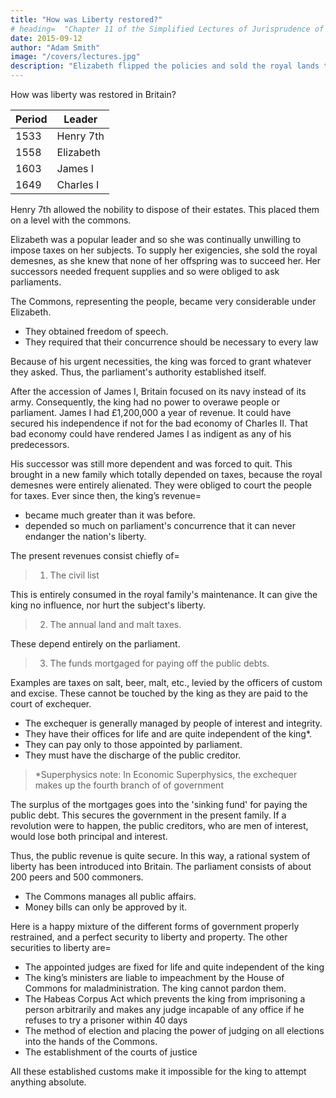 ```yaml
---
title: "How was Liberty restored?"
# heading=  "Chapter 11 of the Simplified Lectures of Jurisprudence of Adam Smith Part 1 Section 1"
date: 2015-09-12
author: "Adam Smith"
image: "/covers/lectures.jpg"
description: "Elizabeth flipped the policies and sold the royal lands to the people"
---
```


How was liberty was restored in Britain?


Period | Leader
--- | ---
1533 | Henry 7th
1558 | Elizabeth
1603 | James I
1649 | Charles I


Henry 7th allowed the nobility to dispose of their estates. This placed them on a level with the commons.

Elizabeth was a popular leader and so she was continually unwilling to impose taxes on her subjects. To supply her exigencies, she sold the royal demesnes, as she knew that none of her offspring was to succeed her. Her successors needed frequent supplies and so were obliged to ask parliaments.

The Commons, representing the people, became very considerable under Elizabeth.
- They obtained freedom of speech.
- They required that their concurrence should be necessary to every law

Because of his urgent necessities, the king was forced to grant whatever they asked. Thus, the parliament's authority established itself.
<!-- They knew the king could not want, they never granted him anything without infringing his privileges. -->

After the accession of James I, Britain focused on its navy instead of its army. Consequently, the king had no power to overawe people or parliament. James I had £1,200,000 a year of revenue. It could have secured his independence if not for the bad economy of Charles II. That bad economy could have rendered James I as indigent as any of his predecessors.

His successor was still more dependent and was forced to quit. This brought in a new family which totally depended on taxes, because the royal demesnes were entirely alienated. They were obliged to court the people for taxes. Ever since then, the king’s revenue= 
- became much greater than it was before.
- depended so much on parliament's concurrence that it can never endanger the nation's liberty.

The present revenues consist chiefly of= 

> 1. The civil list

This is entirely consumed in the royal family's maintenance. It can give the king no influence, nor hurt the subject's liberty.

> 2. The annual land and malt taxes.

These depend entirely on the parliament.

> 3. The funds mortgaged for paying off the public debts.

Examples are taxes on salt, beer, malt, etc., levied by the officers of custom and excise. These cannot be touched by the king as they are paid to the court of exchequer.
- The exchequer is generally managed by people of interest and integrity.
- They have their offices for life and are quite independent of the king*.
- They can pay only to those appointed by parliament.
- They must have the discharge of the public creditor.

> *Superphysics note: In Economic Superphysics, the exchequer makes up the fourth branch of of government


The surplus of the mortgages goes into the 'sinking fund' for paying the public debt. This secures the government in the present family. If a revolution were to happen, the public creditors, who are men of interest, would lose both principal and interest.

Thus, the public revenue is quite secure. In this way, a rational system of liberty has been introduced into Britain. The parliament consists of about 200 peers and 500 commoners.
- The Commons manages all public affairs.
- Money bills can only be approved by it.

Here is a happy mixture of the different forms of government properly restrained, and a perfect security to liberty and property. The other securities to liberty are= 
- The appointed judges are fixed for life and quite independent of the king
- The king’s ministers are liable to impeachment by the House of Commons for maladministration. The king cannot pardon them.
- The Habeas Corpus Act which prevents the king from imprisoning a person arbitrarily and makes any judge incapable of any office if he refuses to try a prisoner within 40 days
- The method of election and placing the power of judging on all elections into the hands of the Commons. 
- The establishment of the courts of justice

All these established customs make it impossible for the king to attempt anything absolute.
